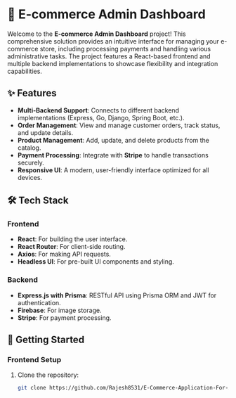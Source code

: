 # 🛒 E-commerce Admin Dashboard

Welcome to the **E-commerce Admin Dashboard** project! This comprehensive solution provides an intuitive interface for managing your e-commerce store, including processing payments and handling various administrative tasks. The project features a React-based frontend and multiple backend implementations to showcase flexibility and integration capabilities.

## ✨ Features
- **Multi-Backend Support**: Connects to different backend implementations (Express, Go, Django, Spring Boot, etc.).
- **Order Management**: View and manage customer orders, track status, and update details.
- **Product Management**: Add, update, and delete products from the catalog.
- **Payment Processing**: Integrate with **Stripe** to handle transactions securely.
- **Responsive UI**: A modern, user-friendly interface optimized for all devices.

## 🛠️ Tech Stack

### **Frontend**
- **React**: For building the user interface.
- **React Router**: For client-side routing.
- **Axios**: For making API requests.
- **Headless UI**: For pre-built UI components and styling.

### **Backend**
- **Express.js with Prisma**: RESTful API using Prisma ORM and JWT for authentication.
- **Firebase**: For image storage.
- **Stripe**: For payment processing.

## 🚀 Getting Started

### **Frontend Setup**
1. Clone the repository:
   ```bash
   git clone https://github.com/Rajesh8531/E-Commerce-Application-For-Admin-Dashboard.git
